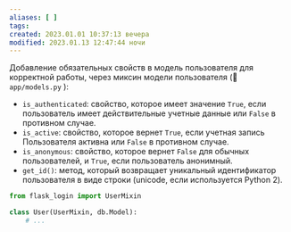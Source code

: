 ```yaml
---
aliases: [ ]
tags:
created: 2023.01.01 10:37:13 вечера
modified: 2023.01.13 12:47:44 ночи
---
```

[^#]:: habr [Flask-Admin](https://habr.com/ru/post/148765/)
[[🖼️ Flask|Flask]]



Добавление обязательных свойств в модель пользователя для корректной работы, через миксин модели пользователя (📁 `app/models.py` ):
- `is_authenticated`: свойство, которое имеет значение `True`, если пользователь имеет действительные учетные данные или `False` в противном случае.
- `is_active`: свойство, которое вернет `True`, если учетная запись Пользователя активна или `False` в противном случае.
- `is_anonymous`: свойство, которое вернет `False` для обычных пользователей, и `True`, если пользователь анонимный.
- `get_id()`: метод, который возвращает уникальный идентификатор пользователя в виде строки (unicode, если используется Python 2).

```python
from flask_login import UserMixin

class User(UserMixin, db.Model):
    # ...
```

